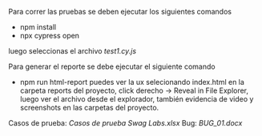 Para correr las pruebas se deben ejecutar los siguientes comandos

  - npm install
  - npx cypress open 

  luego seleccionas el archivo *test1.cy.js*


Para generar el reporte se debe ejecutar el siguiente comando

  - npm run html-report
  puedes ver la ux selecionando index.html en la carpeta reports del proyecto, click derecho -> Reveal in File Explorer, luego ver el archivo desde el explorador,
  también evidencia de video y screenshots en las carpetas del proyecto.
  
  
 Casos de prueba: *Casos de prueba Swag Labs.xlsx*
 Bug: *BUG_01.docx*
